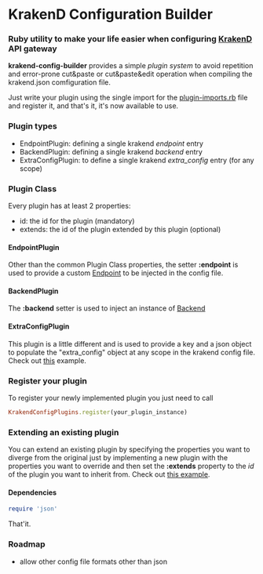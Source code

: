 # KrakenD Configuration Builder
### Ruby utility to make your life easier when configuring [KrakenD](https://www.krakend.io/) API gateway

__krakend-config-builder__ provides a simple _plugin system_ to avoid repetition and error-prone cut&paste or cut&paste&edit operation when compiling the krakend.json comfiguration file.

Just write your plugin using the single import for the [plugin-imports.rb](https://github.com/BarcoMasile/krakend-config-builder/blob/master/shared/plugin-imports.rb) file and register it, and that's it, it's now available to use.

### Plugin types
- EndpointPlugin: defining a single krakend _endpoint_ entry
- BackendPlugin: defining a single krakend _backend_ entry
- ExtraConfigPlugin: to define a single krakend _extra_config_ entry (for any scope)

### Plugin Class
Every plugin has at least 2 properties:
- id: the id for the plugin (mandatory)
- extends: the id of the plugin extended by this plugin (optional)

#### EndpointPlugin
Other than the common Plugin Class properties, the setter __:endpoint__ is used to provide a custom [Endpoint](https://github.com/BarcoMasile/krakend-config-builder/blob/master/shared/endpoint.rb) to be injected in the config file.

#### BackendPlugin
The __:backend__ setter is used to inject an instance of [Backend](https://github.com/BarcoMasile/krakend-config-builder/blob/master/shared/backend.rb)

#### ExtraConfigPlugin
This plugin is a little different and is used to provide a key and a json object to populate the "extra_config" object at any scope in the krakend config file. Check out [this](https://github.com/BarcoMasile/krakend-config-builder/blob/master/plugins/arpa-jwt-validator-plugin.rb) example.

### Register your plugin
To register your newly implemented plugin you just need to call
```ruby
KrakendConfigPlugins.register(your_plugin_instance)
```

### Extending an existing plugin
You can extend an existing plugin by specifying the properties you want to diverge from the original just by implementing a new plugin with the properties you want to override and then set the __:extends__ property to the _id_ of the plugin you want to inherit from.
Check out [this example](https://github.com/BarcoMasile/krakend-config-builder/blob/master/plugins/endpoint-extension-test.rb).

#### Dependencies
```ruby
require 'json'
```

That'it.

### Roadmap
- allow other config file formats other than json
